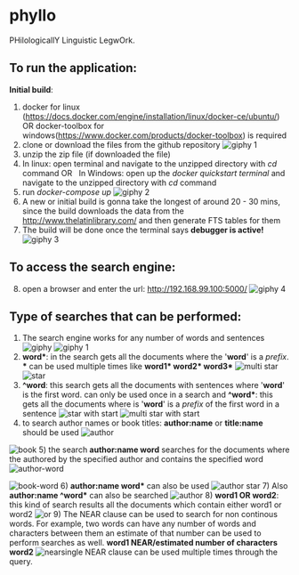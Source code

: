 # phyllo
PHilologicallY Linguistic LegwOrk. 

## To run the application:

__Initial build__:
1) docker for linux (https://docs.docker.com/engine/installation/linux/docker-ce/ubuntu/) OR docker-toolbox for windows(https://www.docker.com/products/docker-toolbox) is required
2) clone or download the files from the github repository
![giphy 1](https://user-images.githubusercontent.com/22301958/29801507-95345a9a-8c35-11e7-8f58-e87db341ad66.gif)
3) unzip the zip file (if downloaded the file)
4) In linux: open terminal and navigate to the unzipped directory with _cd_ command OR
   In Windows: open up the _docker quickstart terminal_ and navigate to the unzipped directory with _cd_ command
5) run _docker-compose up_
![giphy 2](https://user-images.githubusercontent.com/22301958/29801558-db012f6c-8c35-11e7-8e3f-b4ef46c94145.gif)
6) A new or initial build is gonna take the longest of around 20 - 30 mins, since the build downloads the data from the http://www.thelatinlibrary.com/ and then generate FTS tables for them
7) The build will be done once the terminal says __debugger is active!__
![giphy 3](https://user-images.githubusercontent.com/22301958/29801720-c4fef3ce-8c36-11e7-91db-ae42c0889bf0.gif)

## To access the search engine:

8) open a browser and enter the url: http://192.168.99.100:5000/
![giphy 4](https://user-images.githubusercontent.com/22301958/29802172-5289c988-8c39-11e7-985d-7823ba5134d8.gif)

## Type of searches that can be performed:

1) The search engine works for any number of words and sentences
![giphy](https://user-images.githubusercontent.com/22301958/30137061-46749e12-9327-11e7-87e5-48f787393130.gif)
![giphy 1](https://user-images.githubusercontent.com/22301958/30137090-5c4deafe-9327-11e7-84ba-8f56c176d75b.gif)
2) __word*__: in the search gets all the documents where the '__word__' is a _prefix_. __*__ can be used multiple times like __word1* word2* word3*__
![multi star](https://user-images.githubusercontent.com/22301958/30137112-7a5edaa8-9327-11e7-9a7e-7d97face3e1f.gif)
![star](https://user-images.githubusercontent.com/22301958/30137113-7a61ad8c-9327-11e7-905e-dbfc26903e22.gif)
3) __^word__: this search gets all the documents with sentences where '__word__' is the first word. can only be used once in a search and 
__^word*__: this gets all the documents where is '__word__' is a _prefix_ of the first word in a sentence
![star with start](https://user-images.githubusercontent.com/22301958/30137152-ae64009e-9327-11e7-9498-a7b00ace9f81.gif)
![multi star with start](https://user-images.githubusercontent.com/22301958/30137155-b1278030-9327-11e7-997e-c151cbbb5de9.gif)
4) to search author names or book titles:
   __author:name__ or  __title:name__ should be used
![author](https://user-images.githubusercontent.com/22301958/30137208-e75fc900-9327-11e7-9a85-bbecb19b36e8.gif)

![book](https://user-images.githubusercontent.com/22301958/30137309-53e41018-9328-11e7-84c0-9921384b1919.gif)
5) the search __author:name word__ searches for the documents where the authored by the specified author and contains the specified word
![author-word](https://user-images.githubusercontent.com/22301958/30137257-15ef0b78-9328-11e7-897b-ee6afe8999c5.gif)

![book-word](https://user-images.githubusercontent.com/22301958/30137308-53e372a2-9328-11e7-80c4-cabd8e1cb4cb.gif)
6) __author:name word*__ can also be used
![author star](https://user-images.githubusercontent.com/22301958/30137354-85b9d38e-9328-11e7-9be9-e405614e2d34.gif)
7) Also __author:name ^word*__ can also be searched
![author](https://user-images.githubusercontent.com/22301958/30137389-b227b6e8-9328-11e7-8c88-7a191612f431.gif)
8) __word1 OR word2__:
this kind of search results all the documents which contain either word1 or word2
![or](https://user-images.githubusercontent.com/22301958/30137268-28bfc44a-9328-11e7-90fc-a71f916b6ef3.gif)
9) The NEAR clause can be used to search for non continous words. For example, two words can have any number of words and characters between them an estimate of that number can be used to perform searches as well. __word1 NEAR/estimated number of characters word2__
![nearsingle](https://user-images.githubusercontent.com/22301958/30137417-d267d104-9328-11e7-8f85-f1cad38f2728.gif)
NEAR clause can be used multiple times through the query.






